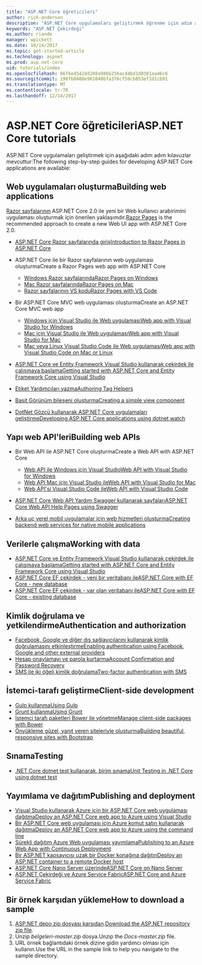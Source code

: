 ```yaml
---
title: "ASP.NET Core öğreticileri"
author: rick-anderson
description: "ASP.NET Core uygulamaları geliştirmek öğrenme için adım adım kılavuzlar listesi."
keywords: "ASP.NET Çekirdeği"
ms.author: riande
manager: wpickett
ms.date: 10/14/2017
ms.topic: get-started-article
ms.technology: aspnet
ms.prod: asp.net-core
uid: tutorials/index
ms.openlocfilehash: 66f6e4542dd208a986b256acd4bd1d0381aa46c6
ms.sourcegitcommit: 198fb0488e961048bfa376cf58cb853ef1d1cb91
ms.translationtype: MT
ms.contentlocale: tr-TR
ms.lasthandoff: 12/14/2017
---
```

# <a name="aspnet-core-tutorials"></a><span data-ttu-id="619cd-104">ASP.NET Core öğreticileri</span><span class="sxs-lookup"><span data-stu-id="619cd-104">ASP.NET Core tutorials</span></span>

<span data-ttu-id="619cd-105">ASP.NET Core uygulamaları geliştirmek için aşağıdaki adım adım kılavuzlar mevcuttur:</span><span class="sxs-lookup"><span data-stu-id="619cd-105">The following step-by-step guides for developing ASP.NET Core applications are available:</span></span>

## <a name="building-web-applications"></a><span data-ttu-id="619cd-106">Web uygulamaları oluşturma</span><span class="sxs-lookup"><span data-stu-id="619cd-106">Building web applications</span></span>

<span data-ttu-id="619cd-107">[Razor sayfalarının](xref:mvc/razor-pages/index) ASP.NET Core 2.0 ile yeni bir Web kullanıcı arabirimini uygulaması oluşturmak için önerilen yaklaşımdır.</span><span class="sxs-lookup"><span data-stu-id="619cd-107">[Razor Pages](xref:mvc/razor-pages/index) is the recommended approach to create a new Web UI app with ASP.NET Core 2.0.</span></span>

* [<span data-ttu-id="619cd-108">ASP.NET Core Razor sayfalarında giriş</span><span class="sxs-lookup"><span data-stu-id="619cd-108">Introduction to Razor Pages in ASP.NET Core</span></span>](xref:mvc/razor-pages/index)
* <span data-ttu-id="619cd-109">ASP.NET Core ile bir Razor sayfalarının web uygulaması oluşturma</span><span class="sxs-lookup"><span data-stu-id="619cd-109">Create a Razor Pages web app with ASP.NET Core</span></span>

   * [<span data-ttu-id="619cd-110">Windows Razor sayfalarında</span><span class="sxs-lookup"><span data-stu-id="619cd-110">Razor Pages on Windows</span></span>](xref:tutorials/razor-pages/index)
   * [<span data-ttu-id="619cd-111">Mac Razor sayfalarında</span><span class="sxs-lookup"><span data-stu-id="619cd-111">Razor Pages on Mac</span></span>](xref:tutorials/razor-pages-mac/index)
   * [<span data-ttu-id="619cd-112">Razor sayfalarının VS kodu</span><span class="sxs-lookup"><span data-stu-id="619cd-112">Razor Pages with VS Code</span></span>](xref:tutorials/razor-pages-vsc/index)  

* <span data-ttu-id="619cd-113">Bir ASP.NET Core MVC web uygulaması oluşturma</span><span class="sxs-lookup"><span data-stu-id="619cd-113">Create an ASP.NET Core MVC web app</span></span>

   * [<span data-ttu-id="619cd-114">Windows için Visual Studio ile Web uygulaması</span><span class="sxs-lookup"><span data-stu-id="619cd-114">Web app with Visual Studio for Windows</span></span>](first-mvc-app/index.md)
   * [<span data-ttu-id="619cd-115">Mac için Visual Studio ile Web uygulaması</span><span class="sxs-lookup"><span data-stu-id="619cd-115">Web app with Visual Studio for Mac</span></span>](first-mvc-app-mac/index.md)
   * [<span data-ttu-id="619cd-116">Mac veya Linux Visual Studio Code ile Web uygulaması</span><span class="sxs-lookup"><span data-stu-id="619cd-116">Web app with Visual Studio Code on Mac or Linux</span></span>](first-mvc-app-xplat/index.md)

* [<span data-ttu-id="619cd-117">ASP.NET Core ve Entity Framework Visual Studio kullanarak çekirdek ile çalışmaya başlama</span><span class="sxs-lookup"><span data-stu-id="619cd-117">Getting started with ASP.NET Core and Entity Framework Core using Visual Studio</span></span>](../data/ef-mvc/index.md)
* [<span data-ttu-id="619cd-118">Etiket Yardımcıları yazma</span><span class="sxs-lookup"><span data-stu-id="619cd-118">Authoring Tag Helpers</span></span>](../mvc/views/tag-helpers/authoring.md)
* [<span data-ttu-id="619cd-119">Basit Görünüm bileşeni oluşturma</span><span class="sxs-lookup"><span data-stu-id="619cd-119">Creating a simple view component</span></span>](../mvc/views/view-components.md#walkthrough-creating-a-simple-view-component)
* [<span data-ttu-id="619cd-120">DotNet Gözcü kullanarak ASP.NET Core uygulamaları geliştirme</span><span class="sxs-lookup"><span data-stu-id="619cd-120">Developing ASP.NET Core applications using dotnet watch</span></span>](dotnet-watch.md)

## <a name="building-web-apis"></a><span data-ttu-id="619cd-121">Yapı web API'leri</span><span class="sxs-lookup"><span data-stu-id="619cd-121">Building web APIs</span></span>
* <span data-ttu-id="619cd-122">Bir Web API ile ASP.NET Core oluşturma</span><span class="sxs-lookup"><span data-stu-id="619cd-122">Create a Web API with ASP.NET Core</span></span>

  * [<span data-ttu-id="619cd-123">Web API ile Windows için Visual Studio</span><span class="sxs-lookup"><span data-stu-id="619cd-123">Web API with Visual Studio for Windows</span></span>](first-web-api.md)
  * [<span data-ttu-id="619cd-124">Web API Mac için Visual Studio ile</span><span class="sxs-lookup"><span data-stu-id="619cd-124">Web API with Visual Studio for Mac</span></span>](xref:tutorials/first-web-api-mac)
  * [<span data-ttu-id="619cd-125">Web API'si Visual Studio Code ile</span><span class="sxs-lookup"><span data-stu-id="619cd-125">Web API with Visual Studio Code</span></span>](web-api-vsc.md)
  
* [<span data-ttu-id="619cd-126">ASP.NET Core Web API Yardım Swagger kullanarak sayfaları</span><span class="sxs-lookup"><span data-stu-id="619cd-126">ASP.NET Core Web API Help Pages using Swagger</span></span>](web-api-help-pages-using-swagger.md)
* [<span data-ttu-id="619cd-127">Arka uç yerel mobil uygulamalar için web hizmetleri oluşturma</span><span class="sxs-lookup"><span data-stu-id="619cd-127">Creating backend web services for native mobile applications</span></span>](../mobile/native-mobile-backend.md)

## <a name="working-with-data"></a><span data-ttu-id="619cd-128">Verilerle çalışma</span><span class="sxs-lookup"><span data-stu-id="619cd-128">Working with data</span></span>
* [<span data-ttu-id="619cd-129">ASP.NET Core ve Entity Framework Visual Studio kullanarak çekirdek ile çalışmaya başlama</span><span class="sxs-lookup"><span data-stu-id="619cd-129">Getting started with ASP.NET Core and Entity Framework Core using Visual Studio</span></span>](../data/ef-mvc/index.md)
* [<span data-ttu-id="619cd-130">ASP.NET Core EF çekirdek - yeni bir veritabanı ile</span><span class="sxs-lookup"><span data-stu-id="619cd-130">ASP.NET Core with EF Core - new database</span></span>](https://docs.microsoft.com/ef/core/get-started/aspnetcore/new-db)
* [<span data-ttu-id="619cd-131">ASP.NET Core EF çekirdek - var olan veritabanı ile</span><span class="sxs-lookup"><span data-stu-id="619cd-131">ASP.NET Core with EF Core - existing database</span></span>](https://docs.microsoft.com/ef/core/get-started/aspnetcore/existing-db)

## <a name="authentication-and-authorization"></a><span data-ttu-id="619cd-132">Kimlik doğrulama ve yetkilendirme</span><span class="sxs-lookup"><span data-stu-id="619cd-132">Authentication and authorization</span></span>
* [<span data-ttu-id="619cd-133">Facebook, Google ve diğer dış sağlayıcılarını kullanarak kimlik doğrulamasını etkinleştirme</span><span class="sxs-lookup"><span data-stu-id="619cd-133">Enabling authentication using Facebook, Google and other external providers</span></span>](../security/authentication/social/index.md)
* [<span data-ttu-id="619cd-134">Hesap onaylamayı ve parola kurtarma</span><span class="sxs-lookup"><span data-stu-id="619cd-134">Account Confirmation and Password Recovery</span></span>](../security/authentication/accconfirm.md)
* [<span data-ttu-id="619cd-135">SMS ile iki öğeli kimlik doğrulama</span><span class="sxs-lookup"><span data-stu-id="619cd-135">Two-factor authentication with SMS</span></span>](../security/authentication/2fa.md)

## <a name="client-side-development"></a><span data-ttu-id="619cd-136">İstemci-tarafı geliştirme</span><span class="sxs-lookup"><span data-stu-id="619cd-136">Client-side development</span></span>
* [<span data-ttu-id="619cd-137">Gulp kullanma</span><span class="sxs-lookup"><span data-stu-id="619cd-137">Using Gulp</span></span>](../client-side/using-gulp.md)
* [<span data-ttu-id="619cd-138">Grunt kullanma</span><span class="sxs-lookup"><span data-stu-id="619cd-138">Using Grunt</span></span>](../client-side/using-grunt.md)
* [<span data-ttu-id="619cd-139">İstemci tarafı paketleri Bower ile yönetme</span><span class="sxs-lookup"><span data-stu-id="619cd-139">Manage client-side packages with Bower</span></span>](../client-side/bower.md)
* [<span data-ttu-id="619cd-140">Önyükleme güzel, yanıt veren siteleriyle oluşturma</span><span class="sxs-lookup"><span data-stu-id="619cd-140">Building beautiful, responsive sites with Bootstrap</span></span>](../client-side/bootstrap.md)

## <a name="testing"></a><span data-ttu-id="619cd-141">Sınama</span><span class="sxs-lookup"><span data-stu-id="619cd-141">Testing</span></span>
* [<span data-ttu-id="619cd-142">.NET Core dotnet test kullanarak, birim sınama</span><span class="sxs-lookup"><span data-stu-id="619cd-142">Unit Testing in .NET Core using dotnet test</span></span>](https://docs.microsoft.com/dotnet/articles/core/testing/unit-testing-with-dotnet-test)

## <a name="publishing-and-deployment"></a><span data-ttu-id="619cd-143">Yayımlama ve dağıtım</span><span class="sxs-lookup"><span data-stu-id="619cd-143">Publishing and deployment</span></span>
* [<span data-ttu-id="619cd-144">Visual Studio kullanarak Azure için bir ASP.NET Core web uygulaması dağıtma</span><span class="sxs-lookup"><span data-stu-id="619cd-144">Deploy an ASP.NET Core web app to Azure using Visual Studio</span></span>](publish-to-azure-webapp-using-vs.md)
* [<span data-ttu-id="619cd-145">Bir ASP.NET Core web uygulaması için Azure komut satırı kullanarak dağıtma</span><span class="sxs-lookup"><span data-stu-id="619cd-145">Deploy an ASP.NET Core web app to Azure using the command line</span></span>](publish-to-azure-webapp-using-cli.md)
* [<span data-ttu-id="619cd-146">Sürekli dağıtım Azure Web uygulaması yayımlama</span><span class="sxs-lookup"><span data-stu-id="619cd-146">Publishing to an Azure Web App with Continuous Deployment</span></span>](../publishing/azure-continuous-deployment.md)
* [<span data-ttu-id="619cd-147">Bir ASP.NET kapsayıcısı uzak bir Docker konağına dağıtın</span><span class="sxs-lookup"><span data-stu-id="619cd-147">Deploy an ASP.NET container to a remote Docker host</span></span>](https://docs.microsoft.com/azure/vs-azure-tools-docker-hosting-web-apps-in-docker)
* [<span data-ttu-id="619cd-148">ASP.NET Core Nano Server üzerinde</span><span class="sxs-lookup"><span data-stu-id="619cd-148">ASP.NET Core on Nano Server</span></span>](nano-server.md)
* [<span data-ttu-id="619cd-149">ASP.NET Çekirdeği ve Azure Service Fabric</span><span class="sxs-lookup"><span data-stu-id="619cd-149">ASP.NET Core and Azure Service Fabric</span></span>](https://docs.microsoft.com/azure/service-fabric/service-fabric-add-a-web-frontend)

<a name="download"></a> 
## <a name="how-to-download-a-sample"></a><span data-ttu-id="619cd-150">Bir örnek karşıdan yükleme</span><span class="sxs-lookup"><span data-stu-id="619cd-150">How to download a sample</span></span>
1. <span data-ttu-id="619cd-151">[ASP.NET depo zip dosyası karşıdan](https://codeload.github.com/aspnet/Docs/zip/master).</span><span class="sxs-lookup"><span data-stu-id="619cd-151">[Download the ASP.NET repository zip file](https://codeload.github.com/aspnet/Docs/zip/master).</span></span>
1. <span data-ttu-id="619cd-152">Unzip *belgeleri-master.zip* dosya.</span><span class="sxs-lookup"><span data-stu-id="619cd-152">Unzip the *Docs-master.zip* file.</span></span>
1. <span data-ttu-id="619cd-153">URL örnek bağlantıdaki örnek dizine gidin yardımcı olması için kullanın.</span><span class="sxs-lookup"><span data-stu-id="619cd-153">Use the URL in the sample link to help you navigate to the sample directory.</span></span> 
